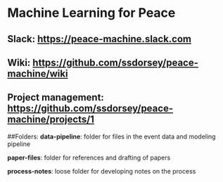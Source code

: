 # Machine Learning for Peace

## Slack: https://peace-machine.slack.com

## Wiki: https://github.com/ssdorsey/peace-machine/wiki

## Project management: https://github.com/ssdorsey/peace-machine/projects/1

##Folders:
**data-pipeline**: folder for files in the event data and modeling pipeline

**paper-files**: folder for references and drafting of papers

**process-notes**: loose folder for developing notes on the process
